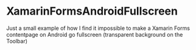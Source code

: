 # XamarinFormsAndroidFullscreen

Just a small example of how I find it impossible to make a Xamarin Forms contentpage on Android go fullscreen (transparent background on the Toolbar)
